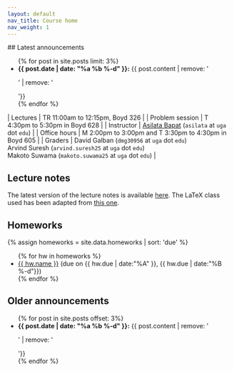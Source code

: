 ```yaml
---
layout: default
nav_title: Course home
nav_weight: 1
---
```


<div id="about">

<div>
## Latest announcements
<ul>
{% for post in site.posts limit: 3%}
<li>
<strong>{{ post.date | date: "%a %b %-d" }}:</strong> {{ post.content | remove: '<p>' | remove: '</p>'}}
</li>
{% endfor %}
</ul>
</div>

<div class="classinfo">

| Lectures        | TR 11:00am to 12:15pm, Boyd 326                                                                     |
| Problem session | T 4:30pm to 5:30pm in Boyd 628                                                                      |
| Instructor      | [Asilata Bapat](https://asilata.github.io/) (`asilata` at `uga` dot `edu`)                          |
| Office hours    | M 2:00pm to 3:00pm and T 3:30pm to 4:30pm  in Boyd 605                                              |
| Graders         | David Galban (`dmg30956` at `uga` dot `edu`)<br/>Arvind Suresh (`arvind.suresh25` at `uga` dot `edu`)<br/>Makoto Suwama (`makoto.suwama25` at `uga` dot `edu`) |

</div>


</div>

## Lecture notes
The latest version of the lecture notes is available [here](https://www.overleaf.com/read/rfcvwktkdtzn).
The LaTeX class used has been adapted from [this one](http://blog.poormansmath.net/latex-class-for-lecture-notes/).

## Homeworks

{% assign homeworks = site.data.homeworks | sort: 'due' %}
<ul>
{% for hw in homeworks %}
<li>
<a href="{{ hw.link }}">{{ hw.name }}</a> (due on {{ hw.due | date:"%A" }}, {{ hw.due | date:"%B %-d"}})
</li>
{% endfor %}
</ul>

## Older announcements
<ul>
{% for post in site.posts offset: 3%}
<li>
<strong>{{ post.date | date: "%a %b %-d" }}:</strong> {{ post.content | remove: '<p>' | remove: '</p>'}}
</li>
{% endfor %}
</ul>
